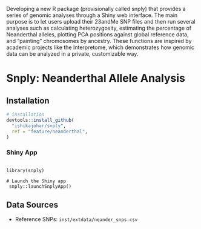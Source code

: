 Developing a new R package (provisionally called snply) that provides a series of genomic analyses through a Shiny web interface.
The main purpose is to let users upload their 23andMe SNP files and then run several analyses such as calculating heterozygosity,
estimating the percentage of Neanderthal alleles, plotting PCA positions against global reference data, and “painting” chromosomes by ancestry.
These functions are inspired by academic projects like the Interpretome, which demonstrates how genomic data can be analyzed in a private, customizable way.

# Snply: Neanderthal Allele Analysis  

## Installation  
```r
# installation
devtools::install_github(
  "ishikajohar/snply",
  ref = "feature/neanderthal",
)
```



### Shiny App  
```Shiny App

library(snply)

# Launch the Shiny app
 snply::launchSnplyApp()
```

## Data Sources  
- Reference SNPs: `inst/extdata/neander_snps.csv`
